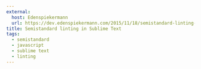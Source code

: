```yaml
---
external:
  host: Edenspiekermann
  url: https://dev.edenspiekermann.com/2015/11/18/semistandard-linting-in-sublime-text/
title: Semistandard linting in Sublime Text
tags:
  - semistandard
  - javascript
  - sublime text
  - linting
---
```

